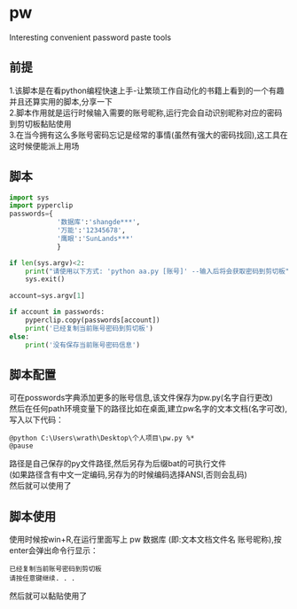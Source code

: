 # pw
Interesting convenient password paste tools

## 前提
1.该脚本是在看python编程快速上手-让繁琐工作自动化的书籍上看到的一个有趣并且还算实用的脚本,分享一下<br>
2.脚本作用就是运行时候输入需要的账号昵称,运行完会自动识别昵称对应的密码到剪切板黏贴使用<br>
3.在当今拥有这么多账号密码忘记是经常的事情(虽然有强大的密码找回),这工具在这时候便能派上用场<br>

## 脚本
```python
import sys
import pyperclip
passwords={
            '数据库':'shangde***',
            '万能':'12345678',
            '鹰眼':'SunLands***'
            }

if len(sys.argv)<2:
    print("请使用以下方式: 'python aa.py [账号]' --输入后将会获取密码到剪切板")
    sys.exit()
    
account=sys.argv[1]

if account in passwords:
    pyperclip.copy(passwords[account])
    print('已经复制当前账号密码到剪切板')
else:
    print('没有保存当前账号密码信息')
 ```

## 脚本配置
可在posswords字典添加更多的账号信息,该文件保存为pw.py(名字自行更改)<br>
然后在任何path环境变量下的路径比如在桌面,建立pw名字的文本文档(名字可改),写入以下代码：<br>

```
@python C:\Users\wrath\Desktop\个人项目\pw.py %*
@pause
```
路径是自己保存的py文件路径,然后另存为后缀bat的可执行文件<br>
(如果路径含有中文一定编码,另存为的时候编码选择ANSI,否则会乱码)<br>
然后就可以使用了<br>

## 脚本使用
使用时候按win+R,在运行里面写上 pw 数据库 (即:文本文档文件名 账号昵称),按enter会弹出命令行显示：<br>
```
已经复制当前账号密码到剪切板
请按任意键继续. . .
```
然后就可以黏贴使用了<br>

